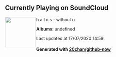 ## Currently Playing on SoundCloud

[<img align="left" width="100" src="https://i1.sndcdn.com/artworks-000259752467-gl7e3v-t120x120.jpg">](https://soundcloud.com/halosbeats/track-4)

h a l o s - without u

**Albums**: undefined

Last updated at 17/07/2020 14:59

#### Generated with [20chan/github-now](https://github.com/20chan/github-now)


<!--
**20chan/20chan** is a ✨ _special_ ✨ repository because its `README.md` (this file) appears on your GitHub profile.

Here are some ideas to get you started:

- 🔭 I’m currently working on ...
- 🌱 I’m currently learning ...
- 👯 I’m looking to collaborate on ...
- 🤔 I’m looking for help with ...
- 💬 Ask me about ...
- 📫 How to reach me: ...
- 😄 Pronouns: ...
- ⚡ Fun fact: ...
-->
